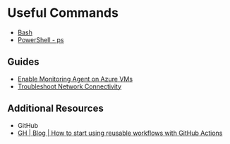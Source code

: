 # Useful Commands

- [Bash][1]
- [PowerShell - ps][2]

## Guides

- [Enable Monitoring Agent on Azure VMs][4]
- [Troubleshoot Network Connectivity][5]

## Additional Resources

- GitHub
- [GH | Blog | How to start using reusable workflows with GitHub Actions][3]

[1]: bash/readme.md
[2]: ps/readme.md
[3]: https://github.blog/2022-02-10-using-reusable-workflows-github-actions/
[4]: ./guides/monitor/ama.md
[5]: ./guides/network/troubleshoot.md
